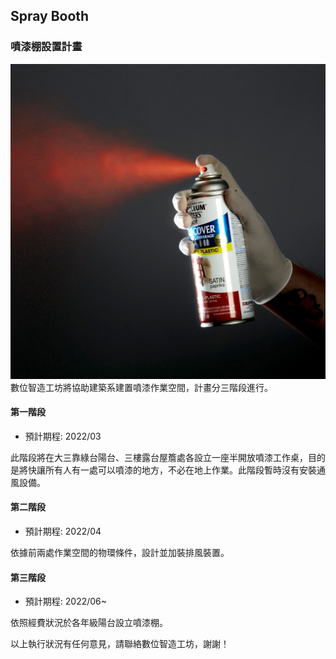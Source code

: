 ## Spray Booth
### 噴漆棚設置計畫
![spray_booth](/assets/img/hardware/spray.jpg)
數位智造工坊將協助建築系建置噴漆作業空間，計畫分三階段進行。

#### 第一階段
* 預計期程: 2022/03

此階段將在大三靠綠台陽台、三樓露台屋簷處各設立一座半開放噴漆工作桌，目的是將快讓所有人有一處可以噴漆的地方，不必在地上作業。此階段暫時沒有安裝通風設備。

#### 第二階段
* 預計期程: 2022/04

依據前兩處作業空間的物環條件，設計並加裝排風裝置。

#### 第三階段
* 預計期程: 2022/06~

依照經費狀況於各年級陽台設立噴漆棚。

以上執行狀況有任何意見，請聯絡數位智造工坊，謝謝！

